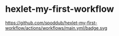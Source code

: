 # hexlet-my-first-workflow
https://github.com/spoddub/hexlet-my-first-workflow/actions/workflows/main.yml/badge.svg
